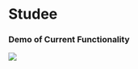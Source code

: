 # Studee
### Demo of Current Functionality
![](https://github.com/JeevenMann/StudeePublic/blob/main/studee%20demo.gif)
